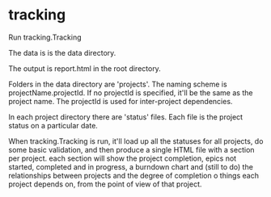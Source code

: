 tracking
========

Run tracking.Tracking

The data is is the data directory.

The output is report.html in the root directory.

Folders in the data directory are 'projects'. The naming scheme is projectName.projectId.
If no projectId is specified, it'll be the same as the project name. The projectId is used for inter-project dependencies.

In each project directory there are 'status' files. Each file is the project status on a particular date.

When tracking.Tracking is run, it'll load up all the statuses for all projects, do some basic validation, and then produce a
single HTML file with a section per project. each section will show the project completion, epics not started, completed and
in progress, a burndown chart and (still to do) the relationships between projects and the degree of completion o things each project
depends on, from the point of view of that project.
